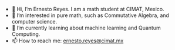 - 👋 Hi, I’m Ernesto Reyes. I am a math student at CIMAT, Mexico. 
- 👀 I’m interested in pure math, such as Commutative Algebra, and computer science. 
- 🌱 I’m currently learning about machine learning and Quantum Computing.
- 📫 How to reach me: ernesto.reyes@cimat.mx

<!---
ErnestoR2/ErnestoR2 is a ✨ special ✨ repository because its `README.md` (this file) appears on your GitHub profile.
You can click the Preview link to take a look at your changes.
--->

